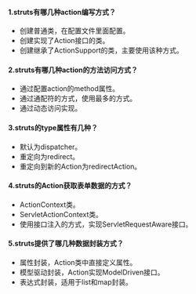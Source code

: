 ####  1.struts有哪几种action编写方式？
- 创建普通类，在配置文件里面配置。 
- 创建实现了Action接口的类。
- 创建继承了ActionSupport的类，主要使用该种方式。

####  2.struts有哪几种action的方法访问方式？
- 通过配置action的method属性。 
- 通过通配符的方式，使用最多的方式。
- 通过动态访问实现。

####  3.struts的type属性有几种？
- 默认为dispatcher。
- 重定向为redirect。
- 重定向到新的Action为redirectAction。

####  4.struts的Action获取表单数据的方式？
- ActionContext类。
- ServletActionContext类。
- 使用接口注入的方式，实现ServletRequestAware接口。

####  5.struts提供了哪几种数据封装方式？
- 属性封装，Action类中直接定义属性。
- 模型驱动封装，Action实现ModelDriven接口。
- 表达式封装，适用于list和map封装。